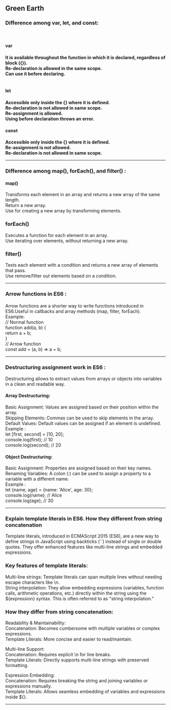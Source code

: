 <h2>Green Earth</h2>
<h3> Difference among var, let, and const:</h3>
<br>
<p>
<h4>var <h4>
<p>It is available throughout the function in which it is declared, regardless of block ({}).<br>
Re-declaration is allowed in the same scope.<br>
Can use it before declaring.<br><br>
</p>
<h4>let <h4>
<p>
Accessible only inside the {} where it is defined.<br>
Re-declaration is not allowed in same scope.<br>
Re-assignment is allowed.<br>
Using before declaration throws an error.<br>
</p>
<h4>const <h4>
<p>
Accessible only inside the {} where it is defined.<br>
Re-assignment is not allowed.<br>
Re-declaration is not allowed in same scope.<br>
</p>
</p>
<hr>


<h3>Difference among map(), forEach(), and filter() :</h3>
<p>
<h4>map()</h4>
<p>
Transforms each element in an array and returns a new array of the same length.<br>
Return a new array.<br>
Use for creating a new array by transforming elements.<br>
</p>

<h3>forEach()</h3>
<p>
Executes a function for each element in an array.<br>
Use iterating over elements, without returning a new array.<br>
</p>

<h3>filter()</h3>
<p>
Tests each element with a condition and returns a new array of elements that pass.<br>
Use remove/filter out elements based on a condition.<br>
</p>
</p>
<hr>



<h3>Arrow functions in ES6 :</h3>
<p>
<h4></h4>
<p>
Arrow functions are a shorter way to write functions introduced in ES6.Useful in callbacks and array methods (map, filter, forEach).<br>
Example:<br>
// Normal function <br>
function add(a, b) { <br>
  return a + b;<br>
}<br>
// Arrow function<br>
const add = (a, b) => a + b;<br>
</p>
</p>
<hr>

<h3>Destructuring assignment work in ES6 :</h3>
<p>
<p>
Destructuring allows to extract values from arrays or objects into variables in a clean and readable way.<br>
<h4>Array Destructuring:</h4>
Basic Assignment: Values are assigned based on their position within the array.<br>
Skipping Elements: Commas can be used to skip elements in the array.<br>
Default Values: Default values can be assigned if an element is undefined.<br>
Example :<br>
    let [first, second] = [10, 20];<br>
    console.log(first);   // 10<br>
    console.log(second);  // 20<br>
</p>
<p>
<h4>Object Destructuring:</h4>
Basic Assignment: Properties are assigned based on their key names.<br>
Renaming Variables: A colon (:) can be used to assign a property to a variable with a different name.<br>
Example :<br>
    let {name, age} = {name: 'Alice', age: 30};<br>
    console.log(name); // Alice<br>
    console.log(age);  // 30<br>
</p>
</p>
<hr>



<h3>Explain template literals in ES6. How they different from string concatenation</h3>
<p>
<p>
Template literals, introduced in ECMAScript 2015 (ES6), are a new way to define strings in JavaScript using backticks (``) instead of single or double quotes. They offer enhanced features like multi-line strings and embedded expressions. <br>
<h3>Key features of template literals:</h3>
Multi-line strings:
Template literals can span multiple lines without needing escape characters like \n.<br>
String interpolation:
They allow embedding expressions (variables, function calls, arithmetic operations, etc.) directly within the string using the ${expression} syntax. This is often referred to as "string interpolation."<br>

<h3>How they differ from string concatenation:</h3>
Readability & Maintainability:<br>
Concatenation: Becomes cumbersome with multiple variables or complex expressions.<br>
Template Literals: More concise and easier to read/maintain.<br>

Multi-line Support: <br>
Concatenation: Requires explicit \n for line breaks.<br>
Template Literals: Directly supports multi-line strings with preserved formatting.<br>

Expression Embedding: <br>
Concatenation: Requires breaking the string and joining variables or expressions manually.<br>
Template Literals: Allows seamless embedding of variables and expressions inside ${}.
<br>
</p>
</p>
<hr>
